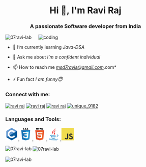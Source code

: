 <h1 align="center">Hi 👋, I'm Ravi Raj</h1>
<h3 align="center">A passionate Software developer from India</h3>
<img align="right" alt="coding"width="400"width="100"src="https://imgs.search.brave.com/11DWmFu-wB27zXlC92RMaKEh4KfeVHnsvgzvxuQRMz8/rs:fit:860:0:0:0/g:ce/aHR0cHM6Ly9naWZk/Yi5jb20vaW1hZ2Vz/L2hpZ2gvYW5pbWF0/ZWQtbWFuLWNvbXB1/dGVyLWNvZGluZy1u/YWU2bWVjMzc4bHNn/MWkzLmdpZg.gif">

<p align="left"> <img src="https://komarev.com/ghpvc/?username=07ravi-lab&label=Profile%20views&color=0e75b6&style=flat" alt="07ravi-lab" /> </p>

- 🌱 I’m currently learning *Java-DSA*

- 💬 Ask me about *I’m a confident individual*

- 📫 How to reach me *msd7ravis@gmail.com*.com*

- ⚡ Fun fact *I am funny😇*

<h3 align="left">Connect with me:</h3>
<p align="left">
<a href="https://x.com/msd7ravis" target="blank"><img align="center" src="https://raw.githubusercontent.com/rahuldkjain/github-profile-readme-generator/master/src/images/icons/Social/twitter.svg" alt="ravi raj" height="30" width="40" /></a>
<a href="https://www.linkedin.com/in/ravi-raj-ba6833320/" target="blank"><img align="center" src="https://raw.githubusercontent.com/rahuldkjain/github-profile-readme-generator/master/src/images/icons/Social/linked-in-alt.svg" alt="ravi raj" height="30" width="40" /></a>
<a href="https://www.facebook.com/profile.php?id=61555227765542" target="blank"><img align="center" src="https://raw.githubusercontent.com/rahuldkjain/github-profile-readme-generator/master/src/images/icons/Social/facebook.svg" alt="ravi raj" height="30" width="40" /></a>
<a href="https://www.instagram.com/unique_9182/" target="blank"><img align="center" src="https://raw.githubusercontent.com/rahuldkjain/github-profile-readme-generator/master/src/images/icons/Social/instagram.svg" alt="unique_9182" height="30" width="40" /></a>
</p>

<h3 align="left">Languages and Tools:</h3>
<p align="left"> <a href="https://www.cprogramming.com/" target="_blank" rel="noreferrer"> <img src="https://raw.githubusercontent.com/devicons/devicon/master/icons/c/c-original.svg" alt="c" width="40" height="40"/> </a> <a href="https://www.w3schools.com/css/" target="_blank" rel="noreferrer"> <img src="https://raw.githubusercontent.com/devicons/devicon/master/icons/css3/css3-original-wordmark.svg" alt="css3" width="40" height="40"/> </a> <a href="https://www.w3.org/html/" target="_blank" rel="noreferrer"> <img src="https://raw.githubusercontent.com/devicons/devicon/master/icons/html5/html5-original-wordmark.svg" alt="html5" width="40" height="40"/> </a> <a href="https://www.java.com" target="_blank" rel="noreferrer"> <img src="https://raw.githubusercontent.com/devicons/devicon/master/icons/java/java-original.svg" alt="java" width="40" height="40"/> </a> <a href="https://developer.mozilla.org/en-US/docs/Web/JavaScript" target="_blank" rel="noreferrer"> <img src="https://raw.githubusercontent.com/devicons/devicon/master/icons/javascript/javascript-original.svg" alt="javascript" width="40" height="40"/> </a> </p>

<p><img align="left" src="https://github-readme-stats.vercel.app/api/top-langs?username=07ravi-lab&show_icons=true&locale=en&layout=compact" alt="07ravi-lab" /></p>

<p>&nbsp;<img align="center" src="https://github-readme-stats.vercel.app/api?username=07ravi-lab&show_icons=true&locale=en" alt="07ravi-lab" /></p>

<p><img align="center" src="https://github-readme-streak-stats.herokuapp.com/?user=07ravi-lab&" alt="07ravi-lab" /></p>
